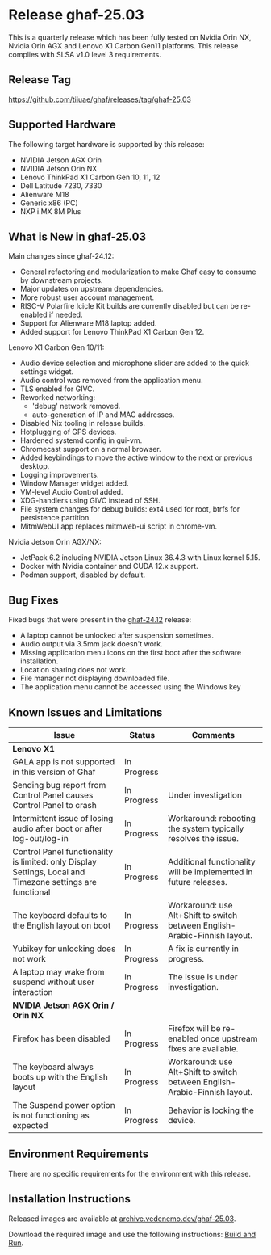 <!--
    Copyright 2022-2025 TII (SSRC) and the Ghaf contributors
    SPDX-License-Identifier: CC-BY-SA-4.0
-->

# Release ghaf-25.03

This is a quarterly release which has been fully tested on Nvidia Orin NX, Nvidia Orin AGX and Lenovo X1 Carbon Gen11 platforms. This release complies with SLSA v1.0 level 3 requirements.



## Release Tag

<https://github.com/tiiuae/ghaf/releases/tag/ghaf-25.03>

## Supported Hardware

The following target hardware is supported by this release:

* NVIDIA Jetson AGX Orin
* NVIDIA Jetson Orin NX
* Lenovo ThinkPad X1 Carbon Gen 10, 11, 12
* Dell Latitude 7230, 7330
* Alienware M18 
* Generic x86 (PC)
* NXP i.MX 8M Plus

## What is New in ghaf-25.03

Main changes since ghaf-24.12:

* General refactoring and modularization to make Ghaf easy to consume by downstream projects.
* Major updates on upstream dependencies.
* More robust user account management.
* RISC-V Polarfire Icicle Kit builds are currently disabled but can be re-enabled if needed.
* Support for Alienware M18 laptop added.
* Added support for Lenovo ThinkPad X1 Carbon Gen 12.

Lenovo X1 Carbon Gen 10/11:

* Audio device selection and microphone slider are added to the quick settings widget.
* Audio control was removed from the application menu.
* TLS enabled for GIVC.
* Reworked networking:
    * 'debug' network removed.
    * auto-generation of IP and MAC addresses.
* Disabled Nix tooling in release builds.
* Hotplugging of GPS devices.
* Hardened systemd config in gui-vm.
* Chromecast support on a normal browser.
* Added keybindings to move the active window to the next or previous desktop.
* Logging improvements.
* Window Manager widget added.
* VM-level Audio Control added.
* XDG-handlers using GIVC instead of SSH.
* File system changes for debug builds: ext4 used for root, btrfs for persistence partition.
* MitmWebUI app replaces mitmweb-ui script in chrome-vm.

Nvidia Jetson Orin AGX/NX:

* JetPack 6.2 including NVIDIA Jetson Linux 36.4.3 with Linux kernel 5.15.
* Docker with Nvidia container and CUDA 12.x support.
* Podman support, disabled by default.

## Bug Fixes

Fixed bugs that were present in the [ghaf-24.12](../release_notes/ghaf-24.12.md) release:

* A laptop cannot be unlocked after suspension sometimes.
* Audio output via 3.5mm jack doesn't work.
* Missing application menu icons on the first boot after the software installation.
* Location sharing does not work.
* File manager not displaying downloaded file.
* The application menu cannot be accessed using the Windows key

## Known Issues and Limitations



| Issue           | Status      | Comments                             |
|-----------------|-------------|--------------------------------------|
| **Lenovo X1**  |  |  |
| GALA app is not supported in this version of Ghaf | In Progress | |
| Sending bug report from Control Panel causes Control Panel to crash | In Progress | Under investigation |
| Intermittent issue of losing audio after boot or after log-out/log-in | In Progress | Workaround: rebooting the system typically resolves the issue. |
| Control Panel functionality is limited: only Display Settings, Local and Timezone settings are functional | In Progress | Additional functionality will be implemented in future releases. |
| The keyboard defaults to the English layout on boot | In Progress | Workaround: use Alt+Shift to switch between English-Arabic-Finnish layout. |
| Yubikey for unlocking does not work | In Progress | A fix is currently in progress. |
| A laptop may wake from suspend without user interaction | In Progress | The issue is under investigation. |
| **NVIDIA Jetson AGX Orin / Orin NX**  |  |  |
| Firefox has been disabled | In Progress | Firefox will be re-enabled once upstream fixes are available. |
| The keyboard always boots up with the English layout | In Progress | Workaround: use Alt+Shift to switch between English-Arabic-Finnish layout. |
| The Suspend power option is not functioning as expected | In Progress | Behavior is locking the device. |

## Environment Requirements

There are no specific requirements for the environment with this release.

## Installation Instructions

Released images are available at [archive.vedenemo.dev/ghaf-25.03](https://archive.vedenemo.dev/ghaf-25.03/).

Download the required image and use the following instructions: [Build and Run](../ref_impl/build_and_run.md).
